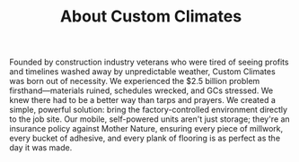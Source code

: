 ---
title: About Custom Climates
body: >
  Founded by construction industry veterans who were tired of seeing profits and timelines washed away by unpredictable weather, Custom Climates was born out of necessity. We experienced the $2.5 billion problem firsthand—materials ruined, schedules wrecked, and GCs stressed. We knew there had to be a better way than tarps and prayers.

  We created a simple, powerful solution: bring the factory-controlled environment directly to the job site. Our mobile, self-powered units aren't just storage; they're an insurance policy against Mother Nature, ensuring every piece of millwork, every bucket of adhesive, and every plank of flooring is as perfect as the day it was made.
--- 